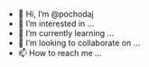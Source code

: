 - 👋 Hi, I’m @pochodaj
- 👀 I’m interested in ...
- 🌱 I’m currently learning ...
- 💞️ I’m looking to collaborate on ...
- 📫 How to reach me ...

<!---
pochodaj/pochodaj is a ✨ special ✨ repository because its `README.md` (this file) appears on your GitHub profile.
You can click the Preview link to take a look at your changes.
--->
